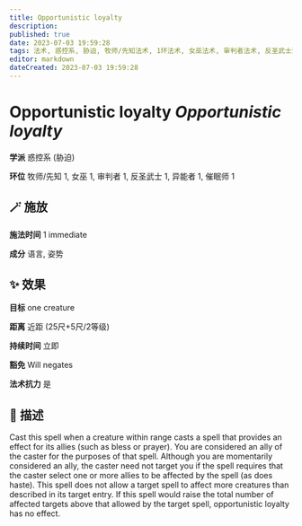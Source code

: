 ```yaml
---
title: Opportunistic loyalty
description: 
published: true
date: 2023-07-03 19:59:28
tags: 法术, 惑控系, 胁迫, 牧师/先知法术, 1环法术, 女巫法术, 审判者法术, 反圣武士法术, 异能者法术, 催眠师法术
editor: markdown
dateCreated: 2023-07-03 19:59:28
---
```


# **Opportunistic loyalty** *Opportunistic loyalty*

**学派** 惑控系 (胁迫) 

**环位** 牧师/先知 1, 女巫 1, 审判者 1, 反圣武士 1, 异能者 1, 催眠师 1

## 🪄 施放

**施法时间** 1 immediate

**成分** 语言, 姿势

## ✨ 效果 

**目标** one creature 

**距离** 近距 (25尺+5尺/2等级)  

**持续时间** 立即 

**豁免** Will negates

**法术抗力** 是

## 📖 描述

Cast this spell when a creature within range casts a spell that provides an effect for its allies (such as bless or prayer). You are considered an ally of the caster for the purposes of that spell. Although you are momentarily considered an ally, the caster need not target you if the spell requires that the caster select one or more allies to be affected by the spell (as does haste). This spell does not allow a target spell to affect more creatures than described in its target entry. If this spell would raise the total number of affected targets above that allowed by the target spell, opportunistic loyalty has no effect.
    